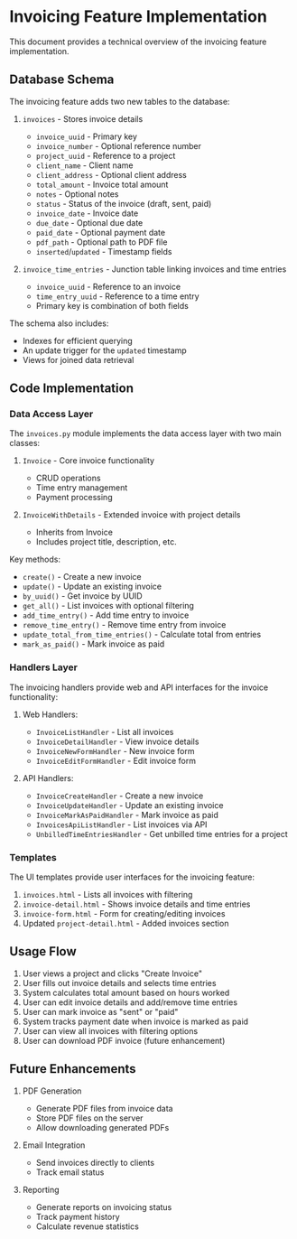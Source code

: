 # Invoicing Feature Implementation

This document provides a technical overview of the invoicing feature implementation.

## Database Schema

The invoicing feature adds two new tables to the database:

1. `invoices` - Stores invoice details
   - `invoice_uuid` - Primary key
   - `invoice_number` - Optional reference number
   - `project_uuid` - Reference to a project
   - `client_name` - Client name
   - `client_address` - Optional client address
   - `total_amount` - Invoice total amount
   - `notes` - Optional notes
   - `status` - Status of the invoice (draft, sent, paid)
   - `invoice_date` - Invoice date
   - `due_date` - Optional due date
   - `paid_date` - Optional payment date
   - `pdf_path` - Optional path to PDF file
   - `inserted`/`updated` - Timestamp fields

2. `invoice_time_entries` - Junction table linking invoices and time entries
   - `invoice_uuid` - Reference to an invoice
   - `time_entry_uuid` - Reference to a time entry
   - Primary key is combination of both fields

The schema also includes:
- Indexes for efficient querying
- An update trigger for the `updated` timestamp
- Views for joined data retrieval

## Code Implementation

### Data Access Layer

The `invoices.py` module implements the data access layer with two main classes:

1. `Invoice` - Core invoice functionality
   - CRUD operations
   - Time entry management
   - Payment processing

2. `InvoiceWithDetails` - Extended invoice with project details
   - Inherits from Invoice
   - Includes project title, description, etc.

Key methods:
- `create()` - Create a new invoice
- `update()` - Update an existing invoice
- `by_uuid()` - Get invoice by UUID
- `get_all()` - List invoices with optional filtering
- `add_time_entry()` - Add time entry to invoice
- `remove_time_entry()` - Remove time entry from invoice
- `update_total_from_time_entries()` - Calculate total from entries
- `mark_as_paid()` - Mark invoice as paid

### Handlers Layer

The invoicing handlers provide web and API interfaces for the invoice functionality:

1. Web Handlers:
   - `InvoiceListHandler` - List all invoices
   - `InvoiceDetailHandler` - View invoice details
   - `InvoiceNewFormHandler` - New invoice form
   - `InvoiceEditFormHandler` - Edit invoice form

2. API Handlers:
   - `InvoiceCreateHandler` - Create a new invoice
   - `InvoiceUpdateHandler` - Update an existing invoice
   - `InvoiceMarkAsPaidHandler` - Mark invoice as paid
   - `InvoicesApiListHandler` - List invoices via API
   - `UnbilledTimeEntriesHandler` - Get unbilled time entries for a project

### Templates

The UI templates provide user interfaces for the invoicing feature:

1. `invoices.html` - Lists all invoices with filtering
2. `invoice-detail.html` - Shows invoice details and time entries
3. `invoice-form.html` - Form for creating/editing invoices
4. Updated `project-detail.html` - Added invoices section

## Usage Flow

1. User views a project and clicks "Create Invoice"
2. User fills out invoice details and selects time entries
3. System calculates total amount based on hours worked
4. User can edit invoice details and add/remove time entries
5. User can mark invoice as "sent" or "paid"
6. System tracks payment date when invoice is marked as paid
7. User can view all invoices with filtering options
8. User can download PDF invoice (future enhancement)

## Future Enhancements

1. PDF Generation
   - Generate PDF files from invoice data
   - Store PDF files on the server
   - Allow downloading generated PDFs

2. Email Integration
   - Send invoices directly to clients
   - Track email status

3. Reporting
   - Generate reports on invoicing status
   - Track payment history
   - Calculate revenue statistics